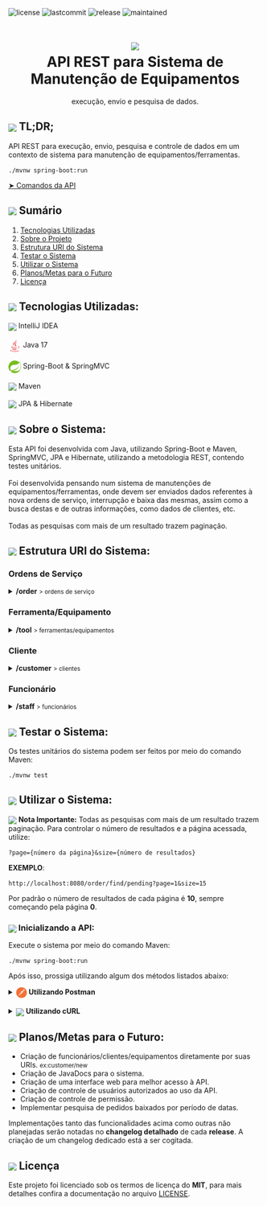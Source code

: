 ![license](https://img.shields.io/github/license/imalric/ToolAndEquipmentAPI?style=for-the-badge&color=blueviolet)
![lastcommit](https://img.shields.io/github/last-commit/imalric/ToolAndEquipmentAPI?style=for-the-badge)
![release](https://img.shields.io/github/release-date/imalric/ToolAndEquipmentAPI?style=for-the-badge) 
![maintained](https://img.shields.io/badge/maintained-no%20(since%2017/02/2023)-inactive?style=for-the-badge)

<span align="center">
    <h1 style="font-weight:bold">
    <img width="40" style="vertical-align:middle" src="https://em-content.zobj.net/thumbs/120/microsoft/319/toolbox_1f9f0.png"/> 
    <br/>
        API REST para Sistema de Manutenção de Equipamentos
    </h1>
    <p>execução, envio e pesquisa de dados.</p>
</span>

<h2><img width="22" style="vertical-align:middle" src="https://em-content.zobj.net/thumbs/120/microsoft/319/sleeping-face_1f634.png"/> TL;DR;</h2>
API REST para execução, envio, pesquisa e controle de dados em um contexto de sistema para manutenção de equipamentos/ferramentas.
<br/>

```shell
./mvnw spring-boot:run
```

<a href="#commands">➤ Comandos da API</a>

<h2><img width="22" style="vertical-align:middle" src="https://em-content.zobj.net/thumbs/120/microsoft/319/bookmark-tabs_1f4d1.png"/> Sumário</h2>
<ol>
    <li><a href="#tech">Tecnologias Utilizadas</a></li>
    <li><a href="#about">Sobre o Projeto</a></li>
    <li><a href="#structure">Estrutura URI do Sistema</a></li>
    <li><a href="#test">Testar o Sistema</a></li>
    <li><a href="#use">Utilizar o Sistema</a></li>
    <li><a href="#plans">Planos/Metas para o Futuro</a></li>
    <li><a href="#license">Licença</a></li>
</ol>

<h2 id="tech"><img width="22" style="vertical-align:middle" src="https://em-content.zobj.net/thumbs/120/microsoft/319/man-technologist_1f468-200d-1f4bb.png"/> Tecnologias Utilizadas:</h2>

<img style="vertical-align:middle" width="25" src="https://upload.wikimedia.org/wikipedia/commons/9/9c/IntelliJ_IDEA_Icon.svg"/> IntelliJ IDEA
<br/>
<br/>
<img style="vertical-align:middle" width="25" src="https://raw.githubusercontent.com/devicons/devicon/1119b9f84c0290e0f0b38982099a2bd027a48bf1/icons/java/java-plain.svg"/> Java 17
<br/>
<br/>
<img style="vertical-align:middle" width="25" src="https://raw.githubusercontent.com/devicons/devicon/1119b9f84c0290e0f0b38982099a2bd027a48bf1/icons/spring/spring-original.svg"/>
Spring-Boot & SpringMVC
<br/>
<br/>
<img style="vertical-align:middle" width="25" src="https://upload.wikimedia.org/wikipedia/commons/7/7e/Apache_Feather_Logo.svg"/> Maven
<br/>
<br/>
<img style="vertical-align:middle" width="25" src="https://www.vectorlogo.zone/logos/hibernate/hibernate-icon.svg"/> JPA & Hibernate

<h2 id="about"><img width="22" style="vertical-align:middle" src="https://em-content.zobj.net/thumbs/120/microsoft/319/information_2139-fe0f.png"/> Sobre o Sistema:</h2>
Esta API foi desenvolvida com Java, utilizando Spring-Boot e Maven, SpringMVC, JPA e Hibernate,
utilizando a metodologia REST, contendo testes unitários.
<br/>
<br/>
Foi desenvolvida pensando num sistema de manutenções de equipamentos/ferramentas, onde devem ser
enviados dados referentes à nova ordens de serviço, interrupção e baixa das mesmas, assim como a busca destas e de outras
informações, como dados de clientes, etc.
<br/>
<br/>
Todas as pesquisas com mais de um resultado trazem paginação.

<h2 id="structure"><img width="22" style="vertical-align:middle" src="https://em-content.zobj.net/thumbs/120/microsoft/319/man-construction-worker_1f477-200d-2642-fe0f.png"/>️ Estrutura URI do Sistema:</h2>
<h3>Ordens de Serviço</h3>
<details>
<summary><strong>/order</strong> <small> > ordens de serviço</small></summary>

<h5>/new <small>> criar nova ordem de serviço </small>[POST]</h5>
<h5>/interrupt/{id} <small>> interrompe uma ordem de serviço por ID </small>[PUT]</h5>
<h5>/resume/{id} <small>> retoma uma ordem de serviço interrompida por ID </small>[PUT]</h5>
<h5>/close/{id} <small>> baixa uma ordem de serviço por ID </small>[PUT]</h5>
<h5>/{id} <small>> excluir uma ordem de serviço por ID </small>[DELETE]</h5>
<h5>/find/{id} <small>> encontrar uma ordem de serviço por ID </small>[GET]</h5>
<h5>/find/pending <small>> encontrar todas as ordens de serviço pendentes </small>[GET]</h5>
<h5>/find/customer/{id}/pending <small>> encontrar todas as ordens de serviço pendentes pelo
ID do cliente </small>[GET]</h5>
<h5>/find/staff/{id}/pending <small>> encontrar todas as ordens de serviço pendentes pelo
ID do funcionário </small>[GET]</h5>
<h5>/find/closed <small>> encontrar todas as ordens de serviço baixadas </small>[GET]</h5>
<h5>/find/customer/{id}/closed <small>> encontrar todas as ordens de serviço baixadas pelo
ID do cliente </small>[GET]</h5>
<h5>/find/staff/{id}/closed <small>> encontrar todas as ordens de serviço baixadas pelo
ID do funcionário </small>[GET]</h5>

</details>

<h3>Ferramenta/Equipamento</h3>
<details>
<summary><strong>/tool</strong> <small> > ferramentas/equipamentos</small></summary>

<h5>/find/{id} <small>> encontrar uma ferramenta/equipamento por ID </small>[GET]</h5>
<h5>/find/active <small>> encontrar todas as ferramentas/equipamentos ativos </small>[GET]</h5>

</details>

<h3>Cliente</h3>
<details>
<summary><strong>/customer</strong> <small> > clientes</small></summary>

<h5>/find/{id} <small>> encontrar um cliente por ID </small>[GET]</h5>
<h5>/find/active <small>> encontrar todos os clientes ativos </small>[GET]</h5>

</details>

<h3>Funcionário</h3>
<details>
<summary><strong>/staff</strong> <small> > funcionários</small></summary>

<h5>/find/{id} <small>> encontrar um funcionário por ID </small>[GET]</h5>
<h5>/find/active <small>> encontrar todos os funcionários ativos </small>[GET]</h5>

</details>

<h2 id="test"><img style="vertical-align:middle" width="22" src="https://em-content.zobj.net/thumbs/120/microsoft/319/test-tube_1f9ea.png"/> Testar o Sistema:</h2>
Os testes unitários do sistema podem ser feitos por meio do comando Maven:

```shell
./mvnw test
```

<h2 id="use"><img style="vertical-align:middle" width="22" src="https://em-content.zobj.net/thumbs/120/microsoft/319/desktop-computer_1f5a5-fe0f.png"/> Utilizar o Sistema:</h2>
<p><img width="22" style="vertical-align:middle" src="https://em-content.zobj.net/thumbs/120/microsoft/319/warning_26a0-fe0f.png"/> <strong>Nota Importante:</strong> Todas as pesquisas com mais de um resultado trazem paginação.
Para controlar o número de resultados e a página acessada, utilize:</p>

```url
?page={número da página}&size={número de resultados}
```
**EXEMPLO**:
```url
http://localhost:8080/order/find/pending?page=1&size=15
```
Por padrão o número de resultados de cada página é **10**, sempre começando pela página **0**.
<h3 id="commands"><img style="vertical-align:middle" width="22" src="https://upload.wikimedia.org/wikipedia/commons/5/51/Windows_Terminal_logo.svg"/> Inicializando a API:</h3>

Execute o sistema por meio do comando Maven:

```shell
./mvnw spring-boot:run
```

Após isso, prossiga utilizando algum dos métodos listados abaixo:

<details>
<summary><img style="vertical-align:middle" width="22" src="https://raw.githubusercontent.com/devicons/devicon/df98428ff8c87f28e1c8901c89824b70136bb9c3/icons/postman/postman-original.svg"/><strong> Utilizando Postman</strong></summary>

<details>
<summary><strong>Ordem de Serviço</strong> <small>("/order")</small></summary>

<h4>Criar uma nova ordem de serviço. <small>("/order/new")</small></h4>

```url
POST http://localhost:8080/order/new
```
```JSON
{
  "order_desc": "<descrição do problema>",
  "tool": {
    "id": "<id #opcional (se existir um ferramenta/equipamento com esse ID, irá referenciá-lo)>",
    "tool_type": "<tipo de ferramenta/equipamento (ex:lavadora de pressão)>",
    "tool_brand": "<marca da ferramenta/equipamento (ex:WAP)>"
  },
  "customer": {
    "id": "<id #opcional (se existir um cliente com esse ID, irá referenciá-lo)>",
    "fullname": "<nome do cliente>",
    "cpf": "<cpf do cliente>",
    "phone": "<telefone do cliente>",
    "email": "<email do cliente>"
  },
  "staff": {
    "id": "<id #opcional (se existir um funcionário com esse ID, irá referenciá-lo)>",
    "fullname": "<nome do funcionário>",
    "cpf": "<cpf do funcionário>",
    "role": "<cargo do funcionário>"
  },
  "begin_date": "<data de inicio da ordem de serviço (yyyy-MM-dd)>"
}
```

<h4>Encontrar uma ordem de serviço por ID. <small>("order/find/<strong>{id}</strong>")</small></h4>

```url
GET http://localhost:8080/order/find/{id}
```

<details>
<summary>Encontrar ordens de serviço pendentes... </summary>

<h4><strong>PENDENTES > TODAS...</strong> <small>("order/find/pending")</small></h4>

```url
GET http://localhost:8080/order/find/pending
```

<h4><strong>PENDENTES > POR CLIENTE...</strong> <small>("/order/find/customer/<strong>{id}</strong>/pending")</small></h4>

```url
GET http://localhost:8080/order/find/customer/{id do cliente}/pending
```

<h4><strong>PENDENTES > POR FUNCIONÁRIO...</strong> <small>("/order/find/staff/<strong>{id}</strong>/pending")</small></h4>

```url
GET http://localhost:8080/order/find/staff/{id do funcionário}/pending
```

</details>

<br/>

<details>
<summary>Encontrar ordens de serviço baixadas... </summary>

<h4><strong>BAIXADAS > TODAS...</strong> <small>("order/find/closed")</small></h4>

```url
GET http://localhost:8080/order/find/closed
```

<h4><strong>BAIXADAS > POR CLIENTE...</strong> <small>("/order/find/customer/<strong>{id}</strong>/closed")</small></h4>

```url
GET http://localhost:8080/order/find/customer/{id do cliente}/closed
```

<h4><strong>BAIXADAS > POR FUNCIONÁRIO...</strong> <small>("/order/find/staff/<strong>{id}</strong>/closed")</small></h4>

```url
GET http://localhost:8080/order/find/staff/{id do funcionário}/closed
```

</details>

<h4><strong>Interromper uma ordem de serviço por ID. <small>("/order/interrupt/<strong>{id}</strong>")</small></strong></h4>

```url
PUT localhost:8080/order/interrupt/{id da ordem de serviço}
```
```JSON
{ 
    "action_desc": "<descrição da motivação da interrupção>",
    "staff": {"id": "<id do funcionário responsável>"} 
}
```

<h4><strong>Retomar uma ordem de serviço interrompida por ID. <small>("/order/resume/<strong>{id}</strong>")</small></strong></h4>

```url
PUT localhost:8080/order/resume/{id da ordem de serviço}
```
```JSON
{
  "action_desc": "<descrição da motivação da retomada>",
  "staff": {"id": "<id do funcionário responsável>"}
}
```

<h4><strong>Baixar uma ordem de serviço por ID. <small>("/order/close/<strong>{id}</strong>")</small></strong></h4>

```url
PUT localhost:8080/order/close/{id da ordem de serviço}
```
```JSON
{
  "action_desc": "<descrição da motivação/processo da baixa>",
  "staff": {"id": "<id do funcionário responsável>"}
}
```

<h4><strong>Excluír uma ordem de serviço por ID. <small>("/order/<strong>{id}</strong>")</small></strong></h4>

```url
DELETE localhost:8080/order/{id da ordem de serviço}
```

</details>

<details>
<summary><strong>Ferramenta/Equipamento</strong> <small>("/tool")</small></summary>

<h4>Encontrar uma ferramenta/equipamento por ID. <small>("/tool/find/<strong>{id}</strong>")</small></h4>

```url
GET http://localhost:8080/tool/find/{id da ferramenta/equipamento}
```

<h4>Encontrar todas as ferramentas/equipamentos ativos. <small>("/tool/find/active")</small></h4>

```url
GET http://localhost:8080/tool/find/active
```

</details>

<details>
<summary><strong>Cliente</strong> <small>("/customer")</small></summary>

<h4>Encontrar um cliente por ID. <small>("/customer/find/<strong>{id}</strong>")</small></h4>

```url
GET http://localhost:8080/customer/find/{id do cliente}
```

<h4>Encontrar todos os clientes ativos. <small>("/customer/find/active")</small></h4>

```url
GET http://localhost:8080/customer/find/active
```

</details>

<details>
<summary><strong>Funcionário</strong> <small>("/staff")</small></summary>

<h4>Encontrar um funcionário por ID. <small>("/staff/find/<strong>{id}</strong>")</small></h4>

```url
GET http://localhost:8080/staff/find/{id do funcionário}
```

<h4>Encontrar todos os funcionários ativos. <small>("/staff/find/active")</small></h4>

```url
GET http://localhost:8080/staff/find/active
```

</details>

</details>

<br/>

<details>
<summary><img style="vertical-align:middle" width="25" src="https://raw.githubusercontent.com/curl/curl-www/5fc82e3f291cd33cce5ad61d92d50e78975d301f/logo/curl-symbol.svg"/> <strong>Utilizando cURL</strong></summary>

<details>
<summary><strong>Ordem de Serviço</strong> <small>("/order")</small></summary>

<h4>(POST) Criar uma nova ordem de serviço. <small>("/order/new")</small></h4>

```shell
curl --location 'localhost:8080/order/new' \
--header 'Content-Type: application/json' \
--data-raw '{
    "order_desc": <descrição do problema>,
    "tool": {
        "id": <id #opcional (se existir um ferramenta/equipamento com esse ID, irá referenciá-lo)>,
        "tool_type": <tipo de ferramenta/equipamento (ex:lavadora de pressão)>,
        "tool_brand": <marca da ferramenta/equipamento/equipamento (ex:WAP)>
    },
    "customer": {
        "id": <id #opcional (se existir um cliente com esse ID, irá referenciá-lo)>,
        "fullname": <nome do cliente>,
        "cpf": <cpf do cliente>,
        "phone": <telefone do cliente>,
        "email": <email do cliente>
    },
    "staff": {
        "id": <id #opcional (se existir um funcionário com esse ID, irá referenciá-lo)>,
        "fullname": <nome do funcionário>,
        "cpf": <cpf do funcionário>,
        "role": <cargo do funcionário>
    },
    "begin_date": <data de inicio da ordem de serviço (yyyy-MM-dd)>
}'
```

<h4>(GET) Encontrar uma ordem de serviço por ID. <small>("order/find/<strong>{id}</strong>")</small></h4>

```shell
curl --location 'localhost:8080/order/find/<id da ordem de serviço>' \
--data ''
```

<details>
<summary>(GET) Encontrar ordens de serviço pendentes... </summary>

<h4><strong>PENDENTES > TODAS...</strong> <small>("order/find/pending")</small></h4>

```shell
curl --location 'localhost:8080/order/find/pending' \
--data ''
```

<h4><strong>PENDENTES > POR CLIENTE...</strong> <small>("/order/find/customer/<strong>{id}</strong>/pending")</small></h4>

```shell
curl --location 'localhost:8080/order/find/customer/<id do cliente>/pending' \
--data ''
```

<h4><strong>PENDENTES > POR FUNCIONÁRIO...</strong> <small>("/order/find/staff/<strong>{id}</strong>/pending")</small></h4>

```shell
curl --location 'localhost:8080/order/find/customer/<id do funcionário>/pending' \
--data ''
```

</details>

<br/>

<details>
<summary>(GET) Encontrar ordens de serviço baixadas... </summary>

<h4><strong>BAIXADAS > TODAS...</strong> <small>("order/find/closed")</small></h4>

```shell
curl --location 'localhost:8080/order/find/closed' \
--data ''
```

<h4><strong>BAIXADAS > POR CLIENTE...</strong> <small>("/order/find/customer/<strong>{id}</strong>/closed")</small></h4>

```shell
curl --location 'localhost:8080/order/find/customer/<id do cliente>/closed' \
--data ''
```

<h4><strong>BAIXADAS > POR FUNCIONÁRIO...</strong> <small>("/order/find/staff/<strong>{id}</strong>/closed")</small></h4>

```shell
curl --location 'localhost:8080/order/find/customer/<id do funcionário>/closed' \
--data ''
```

</details>

<h4><strong>(PUT) Interromper uma ordem de serviço por ID. <small>("/order/interrupt/<strong>{id}</strong>")</small></strong></h4>

```shell
curl --location --request PUT 'localhost:8080/order/interrupt/<id da ordem de serviço>' \
--header 'Content-Type: application/json' \
--data '{ 
"action_desc": <descrição da motivação da interrupção>,
"staff": {"id": <id do funcionário responsável>} 
}
'
```

<h4><strong>(PUT) Retomar uma ordem de serviço interrompida por ID. <small>("/order/resume/<strong>{id}</strong>")</small></strong></h4>

```shell
curl --location --request PUT 'localhost:8080/order/resume/<id da ordem de serviço>' \
--header 'Content-Type: application/json' \
--data '{ 
"action_desc": <descrição da motivação da retomada>,
"staff": {"id": <id do funcionário responsável>} 
}
'
```

<h4><strong>(PUT) Baixar uma ordem de serviço por ID. <small>("/order/close/<strong>{id}</strong>")</small></strong></h4>

```shell
curl --location --request PUT 'localhost:8080/order/close/<id da ordem de serviço>' \
--header 'Content-Type: application/json' \
--data '{ 
"action_desc": <descrição da motivação/processo da baixa>,
"staff": {"id": <id do funcionário responsável>} 
}
'
```

<h4><strong>(DELETE) Excluír uma ordem de serviço por ID. <small>("/order/<strong>{id}</strong>")</small></strong></h4>

```shell
curl --location --request DELETE 'localhost:8080/order/<id da ordem de serviço>' \
--data ''
```

</details>

<details>
<summary><strong>Ferramenta/Equipamento</strong> <small>("/tool")</small></summary>

<h4>(GET) Encontrar uma ferramenta/equipamento por ID. <small>("/tool/find/<strong>{id}</strong>")</small></h4>

```shell
curl --location 'localhost:8080/tool/find/<id da ferramenta/equipamento>' \
--data ''
```

<h4>(GET) Encontrar todas as ferramentas/equipamentos ativos. <small>("/tool/find/active")</small></h4>

```shell
curl --location 'localhost:8080/tool/find/active' \
--data ''
```

</details>

<details>
<summary><strong>Cliente</strong> <small>("/customer")</small></summary>

<h4>(GET) Encontrar um cliente por ID. <small>("/customer/find/<strong>{id}</strong>")</small></h4>

```shell
curl --location 'localhost:8080/customer/find/<id do cliente>' \
--data ''
```

<h4>(GET) Encontrar todos os clientes ativos. <small>("/customer/find/active")</small></h4>

```shell
curl --location 'localhost:8080/customer/find/active' \
--data ''
```

</details>

<details>
<summary><strong>Funcionário</strong> <small>("/staff")</small></summary>

<h4>(GET) Encontrar um funcionário por ID. <small>("/staff/find/<strong>{id}</strong>")</small></h4>

```shell
curl --location 'localhost:8080/staff/find/<id do funcionário>' \
--data ''
```

<h4>(GET) Encontrar todos os funcionários ativos. <small>("/staff/find/active")</small></h4>

```shell
curl --location 'localhost:8080/staff/find/active' \
--data ''
```

</details>

</details>

<h2 id="plans"><img style="vertical-align:middle" width="25" src="https://em-content.zobj.net/thumbs/120/microsoft/319/telescope_1f52d.png"/> Planos/Metas para o Futuro:</h2>
<ul>
    <li>Criação de funcionários/clientes/equipamentos diretamente por suas URIs. <small>ex:customer/new</small></li>
    <li>Criação de JavaDocs para o sistema.</li>
    <li>Criação de uma interface web para melhor acesso à API.</li>
    <li>Criação de controle de usuários autorizados ao uso da API.</li>
    <li>Criação de controle de permissão.</li>
    <li>Implementar pesquisa de pedidos baixados por período de datas.</li>
</ul>

Implementações tanto das funcionalidades acima como outras não planejadas serão notadas no **changelog detalhado**
de cada **release**. 
A criação de um changelog dedicado está a ser cogitada.

<h2 id="license"><img style="vertical-align:middle" width="25" src="https://em-content.zobj.net/thumbs/120/microsoft/319/balance-scale_2696-fe0f.png"/> Licença</h2>

Este projeto foi licenciado sob os termos de licença do **MIT**, para mais detalhes confira a documentação no arquivo <a href="https://github.com/imAlric/ToolAndEquipmentAPI/blob/main/LICENSE">LICENSE</a>.
